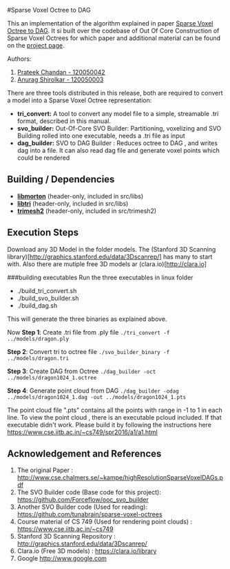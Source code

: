#Sparse Voxel Octree to DAG

This an implementation of the algorithm explained in paper [Sparse Voxel Octree to DAG](http://www.cse.chalmers.se/~kampe/highResolutionSparseVoxelDAGs.pdf). It si built over the codebase of Out Of Core Construction of Sparse Voxel Octrees for which paper and additional material can be found on the [project page](http://graphics.cs.kuleuven.be/publications/BLD14OCCSVO/).

Authors:

1. [Prateek Chandan - 120050042](http://prateekchandan.in)
2. [Anurag Shirolkar - 120050003](https://www.cse.iitb.ac.in/~anuragshirolkar/)

There are three tools distributed in this release, both are required to convert a model into a Sparse Voxel Octree representation:

* **tri_convert:** A tool to convert any model file to a simple, streamable .tri format, described in this manual.
* **svo_builder:** Out-Of-Core SVO Builder: Partitioning, voxelizing and SVO Building rolled into one executable, needs a .tri file as input
* **dag_builder:** SVO to DAG Builder : Reduces octree to DAG , and writes dag into a file. It can also read dag file and generate voxel points which could be rendered


## Building / Dependencies
* [**libmorton**](https://github.com/Forceflow/libmorton) (header-only, included in src/libs)
* [**libtri**](https://github.com/Forceflow/libtri) (header-only, included in src/libs)
* [**trimesh2**](https://github.com/Forceflow/trimesh2) (header-only, included in src/trimesh2)

## Execution Steps
Download any 3D Model in the folder models. The (Stanford 3D Scanning library)[http://graphics.stanford.edu/data/3Dscanrep/] has many to start with. Also there are mutiple free 3D models ar (clara.io)[http://clara.io]

###building executables
 Run the three executables in linux folder
 
* ./build_tri_convert.sh
* ./build_svo_builder.sh
* ./build_dag.sh

This will generate the three binaries as explained above.

Now
**Step 1**: Create .tri file from .ply file 
`./tri_convert -f ../models/dragon.ply`

**Step 2**: Convert tri to octree file
`./svo_builder_binary -f ../models/dragon.tri`

**Step 3**: Create DAG from Octree
`./dag_builder -oct ../models/dragon1024_1.octree`

**Step 4**: Generate point cloud from  DAG
`./dag_builder -odag ../models/dragon1024_1.dag -out ../models/dragon1024_1.pts`

The point cloud file ".pts" contains all the points with range in -1 to 1 in each line. 
To view the point cloud , there is an executable pcloud included. If that executable didn't work. Please build it by following the instructions here
https://www.cse.iitb.ac.in/~cs749/spr2016/a1/a1.html

## Acknowledgement and References

1. The original Paper : http://www.cse.chalmers.se/~kampe/highResolutionSparseVoxelDAGs.pdf 
2. The SVO Builder code (Base code for this project): https://github.com/Forceflow/ooc_svo_builder
3. Another SVO Builder code (Used for reading): https://github.com/tunabrain/sparse-voxel-octrees  
4. Course material of CS 749 (Used for rendering point clouds) : https://www.cse.iitb.ac.in/~cs749
5. Stanford 3D Scanning Repository : http://graphics.stanford.edu/data/3Dscanrep/
6. Clara.io (Free 3D models) : https://clara.io/library 
7. Google http://www.google.com
 
